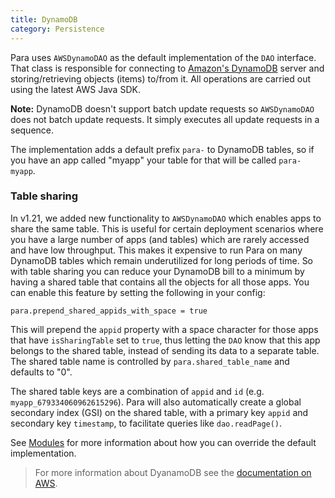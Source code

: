 ```yaml
---
title: DynamoDB
category: Persistence
---
```


Para uses `AWSDynamoDAO` as the default implementation of the `DAO` interface. That class is responsible for connecting
to [Amazon's DynamoDB](http://aws.amazon.com/dynamodb/) server and storing/retrieving objects (items) to/from it.
All operations are carried out using the latest AWS Java SDK.

**Note:** DynamoDB doesn't support batch update requests so `AWSDynamoDAO` does not batch update requests.
It simply executes all update requests in a sequence.

The implementation adds a default prefix `para-` to DynamoDB tables, so if you have an app called "myapp" your table for
that will be called `para-myapp`.

### Table sharing

In v1.21, we added new functionality to `AWSDynamoDAO` which enables apps to share the same table. This is useful
for certain deployment scenarios where you have a large number of apps (and tables) which are rarely accessed and have
low throughput. This makes it expensive to run Para on many DynamoDB tables which remain underutilized for long periods
of time. So with table sharing you can reduce your DynamoDB bill to a minimum by having a shared table that contains
all the objects for all those apps. You can enable this feature by setting the following in your config:
```
para.prepend_shared_appids_with_space = true
```
This will prepend the `appid` property with a space character for those apps that have `isSharingTable` set to `true`,
thus letting the `DAO` know that this app belongs to the shared table, instead of sending its data to a separate table.
The shared table name is controlled by `para.shared_table_name` and defaults to "0".

The shared table keys are a combination of `appid` and `id` (e.g. `myapp_679334060962615296`). Para will
also automatically create a global secondary index (GSI) on the shared table, with a primary key `appid` and secondary
key `timestamp`, to facilitate queries like `dao.readPage()`.

See [Modules](#006-modules) for more information about how you can override the default implementation.

> For more information about DyanamoDB see the
[documentation on AWS](http://docs.aws.amazon.com/amazondynamodb/latest/developerguide/Introduction.html).
